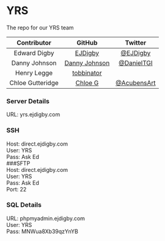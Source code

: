 YRS
=====

The repo for our YRS team

|    Contributor    |                         GitHub                        |                       Twitter                      |
|:-----------------:|:-----------------------------------------------------:|:--------------------------------------------------:|
| Edward Digby  |       [EJDigby](https://github.com/ejdigby)               | [@EJDigby](https://twitter.com/EJDigby)  |
| Danny Johnson |      [Danny Johnson](https://github.com/DanielJohnsonTGI) | [@DanielTGI](https://twitter.com/DanielTGI)|
| Henry Legge   |      [tobbinator](https://github.com/tobbinator)          | 
| Chloe Gutteridge|       [Chloe G](https://github.com/ChloeG)        |   [@AcubensArt](https://twitter.com/AcubensArt)  

### Server Details
URL: yrs.ejdigby.com  

### SSH  
Host: direct.ejdigby.com  
User: YRS  
Pass: Ask Ed  
###SFTP  
Host: direct.ejdigby.com  
User: YRS  
Pass: Ask Ed  
Port: 22  
### SQL Details
URL: phpmyadmin.ejdigby.com  
User: YRS  
Pass: MNWua8Xb39qzYnYB

